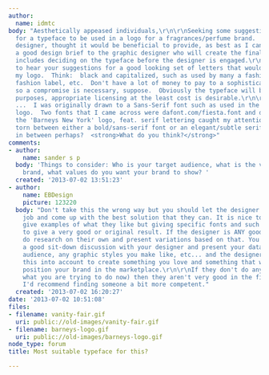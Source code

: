 ```yaml
---
author:
  name: idmtc
body: "Aesthetically appeased individuals,\r\n\r\nSeeking some suggestions and input
  for a typeface to be used in a logo for a fragrances/perfume brand.  Not being a
  designer, thought it would be beneficial to provide, as best as I can articulate/sketch,
  a good design brief to the graphic designer who will create the final product.  This
  includes deciding on the typeface before the designer is engaged.\r\n\r\nHoping
  to hear your suggestions for a good looking set of letters that would best represent
  my logo.  Think:  black and capitalized, such as used by many a fashion magazine,
  fashion label, etc.  Don't have a lot of money to pay to a sophisticated type foundry
  so a compromise is necessary, suppose.  Obviously the typeface will be for commercial
  purposes, appropriate licensing at the least cost is desirable.\r\n\r\nSerif / Sans-Serif
  ...  I was originally drawn to a Sans-Serif font such as used in the 'Vanity Fair'
  logo.  Two fonts that I came across were dafont.com/fiesta.font and dafont.com/mouse-deco.font\r\n\r\n....Then
  the 'Barneys New York' logo, feat. serif lettering caught my attention and now I'm
  torn between either a bold/sans-serif font or an elegant/subtle serif font.  Something
  in between perhaps?  <strong>What do you think?</strong>"
comments:
- author:
    name: sander s p
  body: 'Things to consider: Who is your target audience, what is the vision of your
    brand, what values do you want your brand to show? '
  created: '2013-07-02 13:51:23'
- author:
    name: EBDesign
    picture: 123220
  body: "Don't take this the wrong way but you should let the designer do his/her
    job and come up with the best solution that they can. It is nice to have a client
    give examples of what they like but giving specific fonts and such isn't going
    to give a very good or original result. If the designer is ANY good they will
    do research on their own and present variations based on that. You should have
    a good sit-down discussion with your designer and present your data, the target
    audience, any graphic styles you make like, etc... and the designer will take
    this into account to create something you love and something that works well to
    position your brand in the marketplace.\r\n\r\nIf they don't do any research (basically
    what you are trying to do now) then they aren't very good in the first place and
    I'd recommend finding someone a bit more competent."
  created: '2013-07-02 16:20:27'
date: '2013-07-02 10:51:08'
files:
- filename: vanity-fair.gif
  uri: public://old-images/vanity-fair.gif
- filename: barneys-logo.gif
  uri: public://old-images/barneys-logo.gif
node_type: forum
title: Most suitable typeface for this?

---
```


